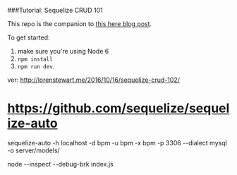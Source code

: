 ###Tutorial: Sequelize CRUD 101

This repo is the companion to [this here blog post](http://lorenstewart.me/2016/10/03/sequelize-crud-101/).

To get started:
 1. make sure you're using Node 6
 2. `npm install`
 3. `npm run dev`.



 ver:  http://lorenstewart.me/2016/10/16/sequelize-crud-102/
 
# https://github.com/sequelize/sequelize-auto
sequelize-auto -h localhost -d bpm -u bpm -x bpm -p 3306 --dialect mysql -o server/models/ 


node --inspect --debug-brk index.js

